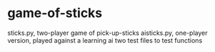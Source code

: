 # game-of-sticks
sticks.py, two-player game of pick-up-sticks
aisticks.py, one-player version, played against a learning ai
two test files to test functions
